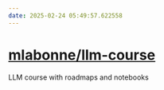 ```yaml
---
date: 2025-02-24 05:49:57.622558
---
```


# [mlabonne/llm-course](https://github.com/mlabonne/llm-course)

LLM course with roadmaps and notebooks